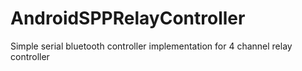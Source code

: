 # AndroidSPPRelayController
Simple serial bluetooth controller implementation for 4 channel relay controller
